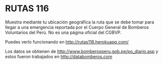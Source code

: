 # RUTAS 116

Muestra mediante tu ubicación geográfica la ruta que se debe tomar para llegar a una emergencia reportada por el Cuerpo General de Bomberos Voluntarios del Perú. No es una página oficial del CGBVP.

Puedes verlo funcionando en http://rutas116.herokuapp.com/

Los datos se obtienen de http://www.bomberosperu.gob.pe/po_diario.asp y estos fueron trabajados en http://databomberos.com 
